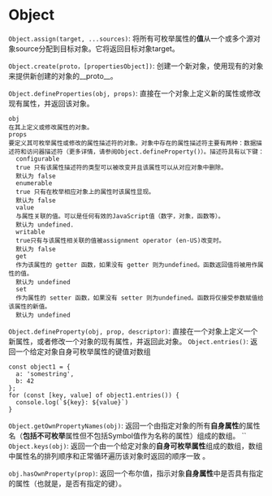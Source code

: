 # Object
`Object.assign(target, ...sources)`: 将所有可枚举属性的**值**从一个或多个源对象source分配到目标对象。它将返回目标对象target。

`Object.create(proto，[propertiesObject])`: 创建一个新对象，使用现有的对象来提供新创建的对象的__proto__。

`Object.defineProperties(obj, props)`: 直接在一个对象上定义新的属性或修改现有属性，并返回该对象。
```
obj
在其上定义或修改属性的对象。
props
要定义其可枚举属性或修改的属性描述符的对象。对象中存在的属性描述符主要有两种：数据描述符和访问器描述符（更多详情，请参阅Object.defineProperty()）。描述符具有以下键：
  configurable
  true 只有该属性描述符的类型可以被改变并且该属性可以从对应对象中删除。
  默认为 false
  enumerable
  true 只有在枚举相应对象上的属性时该属性显现。
  默认为 false
  value
  与属性关联的值。可以是任何有效的JavaScript值（数字，对象，函数等）。
  默认为 undefined.
  writable
  true只有与该属性相关联的值被assignment operator (en-US)改变时。
  默认为 false
  get
  作为该属性的 getter 函数，如果没有 getter 则为undefined。函数返回值将被用作属性的值。
  默认为 undefined
  set
  作为属性的 setter 函数，如果没有 setter 则为undefined。函数将仅接受参数赋值给该属性的新值。
  默认为 undefined
```
`Object.defineProperty(obj, prop, descriptor)`: 直接在一个对象上定义一个新属性，或者修改一个对象的现有属性，并返回此对象。
`Object.entries()`: 返回一个给定对象自身可枚举属性的键值对数组
```
const object1 = {
  a: 'somestring',
  b: 42
};
for (const [key, value] of object1.entries()) {
  console.log(`${key}: ${value}`)
}
```
`Object.getOwnPropertyNames(obj)`: 返回一个由指定对象的所有**自身属性**的属性名（**包括不可枚举**属性但不包括Symbol值作为名称的属性）组成的数组。
``
`Object.keys(obj)`: 返回一个由一个给定对象的**自身可枚举属性**组成的数组，数组中属性名的排列顺序和正常循环遍历该对象时返回的顺序一致 。

`obj.hasOwnProperty(prop)`: 返回一个布尔值，指示对象**自身属性**中是否具有指定的属性（也就是，是否有指定的键）。





